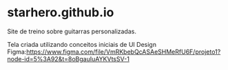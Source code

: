 # starhero.github.io
Site de treino sobre guitarras personalizadas. 


Tela criada utilizando conceitos iniciais de UI Design
Figma:https://www.figma.com/file/VmRKbebQcASAeSHMeRfU6F/projeto1?node-id=5%3A92&t=8oBgauIuAYKVtsSV-1

